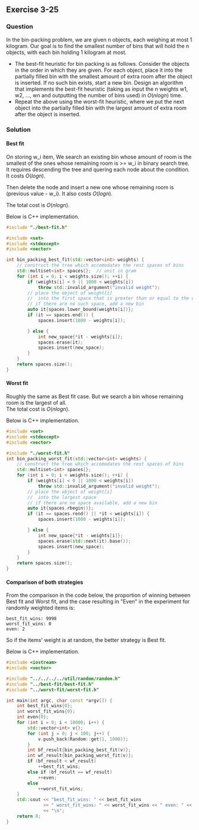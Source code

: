 ## Exercise 3-25
### Question

In the bin-packing problem, we are given n objects, each weighing at most
1 kilogram. Our goal is to find the smallest number of bins that will hold the n
objects, with each bin holding 1 kilogram at most.  
- The best-fit heuristic for bin packing is as follows. Consider the objects
in the order in which they are given. For each object, place it into the
partially filled bin with the smallest amount of extra room after the object is inserted. If no such bin exists, start a new bin. Design an algorithm that implements the best-fit heuristic (taking as input the n weights
w1, w2, ..., wn and outputting the number of bins used) in $O(n log n)$ time.
- Repeat the above using the worst-fit heuristic, where we put the next
object into the partially filled bin with the largest amount of extra room
after the object is inserted.

### Solution

#### Best fit

On storing w_i item, We search an existing bin whose amount of room is the smallest of the ones whose remaining room is >= w_i in binary search tree. It requires descending the tree and quering each node about the condition. It costs $O(logn)$.

Then delete the node and insert a new one whose remaining room is (previous value - w_i). It also costs $O(logn)$.

The total cost is $O(nlogn)$.

Below is C++ implementation.

```cpp
#include "./best-fit.h"

#include <set>
#include <stdexcept>
#include <vector>

int bin_packing_best_fit(std::vector<int> weights) {
    // construct the tree which accomodates the rest spaces of bins
    std::multiset<int> spaces{};  // unit in gram
    for (int i = 0; i < weights.size(); ++i) {
        if (weights[i] < 0 || 1000 < weights[i])
            throw std::invalid_argument("invalid weight");
        // place the object of weight[i]
        //  into the first space that is greater than or equal to the weight
        // if there are no such space, add a new bin
        auto it{spaces.lower_bound(weights[i])};
        if (it == spaces.end()) {
            spaces.insert(1000 - weights[i]);

        } else {
            int new_space{*it - weights[i]};
            spaces.erase(it);
            spaces.insert(new_space);
        }
    }
    return spaces.size();
}
```

#### Worst fit

Roughly the same as Best fit case. But we search a bin whose remaining room is the largest of all.  
The total cost is $O(nlogn)$.

Below is C++ implementation.

```cpp
#include <set>
#include <stdexcept>
#include <vector>

#include "./worst-fit.h"
int bin_packing_worst_fit(std::vector<int> weights) {
    // construct the tree which accomodates the rest spaces of bins
    std::multiset<int> spaces{};
    for (int i = 0; i < weights.size(); ++i) {
        if (weights[i] < 0 || 1000 < weights[i])
            throw std::invalid_argument("invalid weight");
        // place the object of weight[i]
        //  into the largest space
        // if there are no space available, add a new bin
        auto it{spaces.rbegin()};
        if (it == spaces.rend() || *it < weights[i]) {
            spaces.insert(1000 - weights[i]);

        } else {
            int new_space{*it - weights[i]};
            spaces.erase(std::next(it).base());
            spaces.insert(new_space);
        }
    }
    return spaces.size();
}
```

#### Comparison of both strategies

From the comparison in the code below, the proportion of winning between Best fit and Worst fit, and the case resulting in "Even" in the experiment for randomly weighted items is:
```
best_fit_wins: 9998
worst_fit_wins: 0
even: 2
```

So if the items' weight is at random, the better strategy is Best fit.


Below is C++ implementation.

```cpp
#include <iostream>
#include <vector>

#include "../../../../util/random/random.h"
#include "../best-fit/best-fit.h"
#include "../worst-fit/worst-fit.h"

int main(int argc, char const *argv[]) {
    int best_fit_wins{0};
    int worst_fit_wins{0};
    int even{0};
    for (int i = 0; i < 10000; i++) {
        std::vector<int> v{};
        for (int j = 0; j < 100; j++) {
            v.push_back(Random::get(1, 1000));
        }
        int bf_result{bin_packing_best_fit(v)};
        int wf_result{bin_packing_worst_fit(v)};
        if (bf_result < wf_result)
            ++best_fit_wins;
        else if (bf_result == wf_result)
            ++even;
        else
            ++worst_fit_wins;
    }
    std::cout << "best_fit_wins: " << best_fit_wins
              << " worst_fit_wins: " << worst_fit_wins << " even: " << even
              << "\n";
    return 0;
}

```
